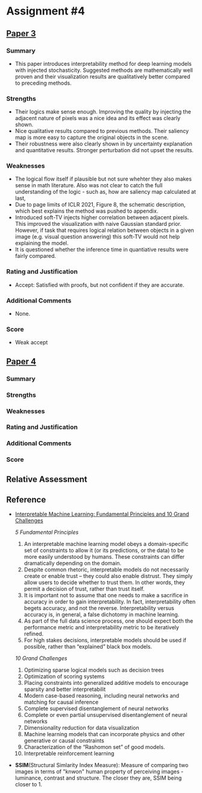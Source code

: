 # Assignment \#4

## [Paper 3](paper3.pdf)

### Summary
+ This paper introduces interpretability method for deep learning models with injected stochasticity. Suggested methods are mathematically well proven and their visualization results are qualitatively better compared to preceding methods.

### Strengths
+ Their logics make sense enough. Improving the quality by injecting the adjacent nature of pixels was a nice idea and its effect was clearly shown.
+ Nice qualitative results compared to previous methods. Their saliency map is more easy to capture the original objects in the scene.
+ Their robustness were also clearly shown in by uncertainty explanation and quantitative results. Stronger perturbation did not upset the results.

### Weaknesses
+ The logical flow itself if plausible but not sure whehter they also makes sense in math literature. Also was not clear to catch the full understanding of the logic - such as, how are saliency map calculated at last, 
+ Due to page limits of ICLR 2021, Figure 8, the schematic description, which best explains the method was pushed to appendix.
+ Introduced soft-TV injects higher correlation between adjacent pixels. This improved the visualization with naive Gaussian standard prior. However, if task that requires logical relation between objects in a given image (e.g. visual question answering) this soft-TV would not help explaining the model.
+ It is questioned whether the inference time in quantiative results were fairly compared.

### Rating and Justification
+ Accept: Satisfied with proofs, but not confident if they are accurate.

### Additional Comments
+ None.

### Score
+ Weak accept

## [Paper 4](paper4.pdf)

### Summary

### Strengths

### Weaknesses

### Rating and Justification

### Additional Comments

### Score

## Relative Assessment

## Reference

+ [Interpretable Machine Learning: Fundamental Principles and 10 Grand Challenges](https://arxiv.org/pdf/2103.11251.pdf)
    
    *5 Fundamental Principles*
    1. An interpretable machine learning model obeys a domain-specific set of constraints to allow it (or its predictions, or the data) to be more easily understood by humans. These constraints can differ dramatically depending on the domain.
    2. Despite common rhetoric, interpretable models do not necessarily create or enable trust – they could also enable distrust. They simply allow users to decide whether to trust them. In other words, they permit a decision of trust, rather than trust itself.
    3. It is important not to assume that one needs to make a sacrifice in accuracy in order to gain interpretability. In fact, interpretability often begets accuracy, and not the reverse. Interpretability versus accuracy is, in general, a false dichotomy in machine learning.
    4. As part of the full data science process, one should expect both the performance metric and interpretability metric to be iteratively refined.
    5. For high stakes decisions, interpretable models should be used if possible, rather than “explained” black box models.

    *10 Grand Challenges*
    1. Optimizing sparse logical models such as decision trees
    2. Optimization of scoring systems
    3. Placing constraints into generalized additive models to encourage sparsity and better interpretabilit
    4. Modern case-based reasoning, including neural networks and matching for causal inference
    5. Complete supervised disentanglement of neural networks
    6. Complete or even partial unsupervised disentanglement of neural networks
    7. Dimensionality reduction for data visualization
    8. Machine learning models that can incorporate physics and other generative or causal constraints
    9. Characterization of the “Rashomon set” of good models.
    10. Interpretable reinforcement learning
+ **SSIM**(Structural Simlarity Index Measure): Measure of comparing two images in terms of "knwon" human property of perceiving images - luminance, contrast and structure. The closer they are, SSIM being closer to 1.
